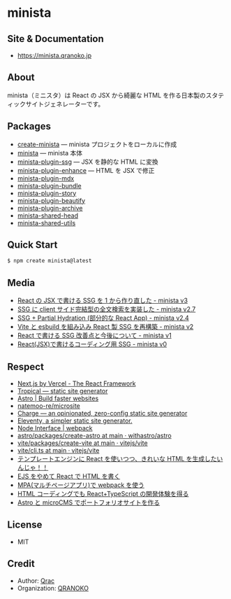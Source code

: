 # minista

## Site & Documentation

- https://minista.qranoko.jp

## About

minista（ミニスタ）は React の JSX から綺麗な HTML を作る日本製のスタティックサイトジェネレーターです。

## Packages

- [create-minista](https://github.com/qrac/minista/tree/main/packages/create-minista) — minista プロジェクトをローカルに作成
- [minista](https://github.com/qrac/minista/tree/main/packages/minista) — minista 本体
- [minista-plugin-ssg](https://github.com/qrac/minista/tree/main/packages/plugin-ssg) — JSX を静的な HTML に変換
- [minista-plugin-enhance](https://github.com/qrac/minista/tree/main/packages/plugin-enhance) — HTML を JSX で修正
- [minista-plugin-mdx](https://github.com/qrac/minista/tree/main/packages/plugin-mdx)
- [minista-plugin-bundle](https://github.com/qrac/minista/tree/main/packages/plugin-bundle)
- [minista-plugin-story](https://github.com/qrac/minista/tree/main/packages/plugin-story)
- [minista-plugin-beautify](https://github.com/qrac/minista/tree/main/packages/plugin-beautify)
- [minista-plugin-archive](https://github.com/qrac/minista/tree/main/packages/plugin-archive)
- [minista-shared-head](https://github.com/qrac/minista/tree/main/packages/shared-head)
- [minista-shared-utils](https://github.com/qrac/minista/tree/main/packages/shared-utils)

## Quick Start

```sh
$ npm create minista@latest
```

## Media

- [React の JSX で書ける SSG を 1 から作り直した - minista v3](https://zenn.dev/qrac/articles/980efced76634f)
- [SSG に client サイド完結型の全文検索を実装した - minista v2.7](https://zenn.dev/qrac/articles/653f7512b707ff)
- [SSG + Partial Hydration (部分的な React App) - minista v2.4](https://zenn.dev/qrac/articles/b9c65c1c0be901)
- [Vite と esbuild を組み込み React 製 SSG を再構築 - minista v2](https://zenn.dev/qrac/articles/fbbbe7ccc3bdb1)
- [React で書ける SSG 改善点と今後について - minista v1](https://zenn.dev/qrac/articles/a24de970148c7e)
- [React(JSX)で書けるコーディング用 SSG - minista v0](https://zenn.dev/qrac/articles/7537521afcd1bf)

## Respect

- [Next.js by Vercel - The React Framework](https://nextjs.org/)
- [Tropical — static site generator](https://tropical.js.org/)
- [Astro | Build faster websites](https://astro.build/)
- [natemoo-re/microsite](https://github.com/natemoo-re/microsite)
- [Charge — an opinionated, zero-config static site generator](https://charge.js.org/)
- [Eleventy, a simpler static site generator.](https://www.11ty.dev/)
- [Node Interface | webpack](https://webpack.js.org/api/node/)
- [astro/packages/create-astro at main · withastro/astro](https://github.com/withastro/astro/tree/main/packages/create-astro)
- [vite/packages/create-vite at main · vitejs/vite](https://github.com/vitejs/vite/tree/main/packages/create-vite)
- [vite/cli.ts at main · vitejs/vite](https://github.com/vitejs/vite/blob/main/packages/vite/src/node/cli.ts)
- [テンプレートエンジンに React を使いつつ、きれいな HTML を生成したいんじゃ！！](https://zenn.dev/otsukayuhi/articles/e52651b4e2c5ae7c4a17)
- [EJS をやめて React で HTML を書く](https://zenn.dev/hisho/scraps/4ef6c6106a6395)
- [MPA(マルチページアプリ)で webpack を使う](https://www.key-p.com/blog/staff/archives/107125)
- [HTML コーディングでも React+TypeScript の開発体験を得る](https://zenn.dev/nanaki14/articles/html-template-react)
- [Astro と microCMS でポートフォリオサイトを作る](https://zenn.dev/takanorip/articles/c75717c280c81d)

## License

- MIT

## Credit

- Author: [Qrac](https://qrac.jp)
- Organization: [QRANOKO](https://qranoko.jp)
